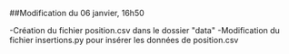 ##Modification du 06 janvier, 16h50

-Création du fichier position.csv dans le dossier "data"
-Modification du fichier insertions.py pour insérer les données de position.csv